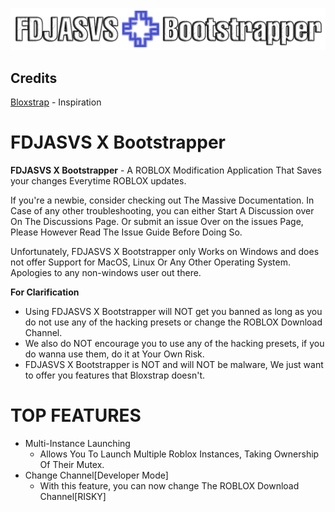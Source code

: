 ![Image](Images/FDXBLogo.png)


## Credits

[Bloxstrap](https://github.com/bloxstraplabs) - Inspiration

# FDJASVS X Bootstrapper

  **FDJASVS X Bootstrapper** - A ROBLOX Modification Application That Saves your changes Everytime ROBLOX updates.

  If you're a newbie, consider checking out The Massive Documentation. In Case of any other troubleshooting, you can either Start A Discussion over On The Discussions Page. Or submit an issue Over on the issues Page, Please However Read The Issue Guide Before Doing So.

   Unfortunately, FDJASVS X Bootstrapper only Works on Windows and does not offer Support for MacOS, Linux Or Any Other Operating System. Apologies to any non-windows user out there.

**For Clarification**
- Using FDJASVS X Bootstrapper will NOT get you banned as long as you do not use any of the hacking presets or change the ROBLOX Download Channel.
 - We also do NOT encourage you to use any of the hacking presets, if you do wanna use them, do it at Your Own Risk.
- FDJASVS X Bootstrapper is NOT and will NOT be malware, We just want to offer you features that Bloxstrap doesn't.

# TOP FEATURES
- Multi-Instance Launching
   - Allows You To Launch Multiple Roblox Instances, Taking Ownership Of Their Mutex.
- Change Channel[Developer Mode]
   - With this feature, you can now change The ROBLOX Download Channel[RISKY]
